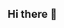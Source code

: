 ## Hi there 👋

<!--
**hjrayd/hjrayd** is a ✨ _special_ ✨ repository because its `README.md` (this file) appears on your GitHub profile.

###
![Hajar Ayaddouz]![image](https://github.com/user-attachments/assets/126cf0a8-d024-4cd2-ba4a-113f9805aa22)
)
